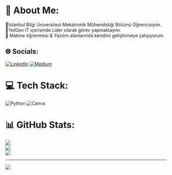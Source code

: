 # 💫 About Me:
📖İstanbul Bilgi Üniversitesi Mekatronik Mühendisliği Bölümü Öğrencisiyim.<br>💬YetGen IT içerisinde Lider olarak görev yapmaktayım.<br>🔭 Makine öğrenmesi & Yazılım alanlarında kendimi geliştirmeye çalışıyorum.<br>


## 🌐 Socials:
[![LinkedIn](https://img.shields.io/badge/LinkedIn-%230077B5.svg?logo=linkedin&logoColor=white)](https://linkedin.com/in/https://www.linkedin.com/in/a-furkan-kale/) [![Medium](https://img.shields.io/badge/Medium-12100E?logo=medium&logoColor=white)](https://medium.com/@https://medium.com/@afurkankale) 

# 💻 Tech Stack:
![Python](https://img.shields.io/badge/python-3670A0?style=for-the-badge&logo=python&logoColor=ffdd54) ![Canva](https://img.shields.io/badge/Canva-%2300C4CC.svg?style=for-the-badge&logo=Canva&logoColor=white)
# 📊 GitHub Stats:
![](https://github-readme-stats.vercel.app/api?username=afurkan00&theme=dark&hide_border=false&include_all_commits=false&count_private=false)<br/>
![](https://github-readme-streak-stats.herokuapp.com/?user=afurkan00&theme=dark&hide_border=false)<br/>
![](https://github-readme-stats.vercel.app/api/top-langs/?username=afurkan00&theme=dark&hide_border=false&include_all_commits=false&count_private=false&layout=compact)

---
[![](https://visitcount.itsvg.in/api?id=afurkan00&icon=0&color=0)](https://visitcount.itsvg.in)

<!-- Proudly created with GPRM ( https://gprm.itsvg.in ) -->

<!--
**afurkan00/afurkan00** is a ✨ _special_ ✨ repository because its `README.md` (this file) appears on your GitHub profile.

Here are some ideas to get you started:

- 🔭 I’m currently working on ...
- 🌱 I’m currently learning ...
- 👯 I’m looking to collaborate on ...
- 🤔 I’m looking for help with ...
- 💬 Ask me about ...
- 📫 How to reach me: ...
- 😄 Pronouns: ...
- ⚡ Fun fact: ...
-->
